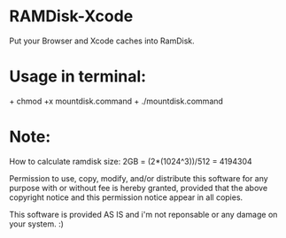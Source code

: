 RAMDisk-Xcode
=============

Put your Browser and Xcode caches into RamDisk.

<h1>Usage in terminal:</h1>
+ chmod +x mountdisk.command
+ ./mountdisk.command

<h1>Note:</h1>
How to calculate ramdisk size:
2GB = (2*(1024^3))/512 = 4194304

Permission to use, copy, modify, and/or distribute this software for any
purpose with or without fee is hereby granted, provided that the above
copyright notice and this permission notice appear in all copies.

This software is provided AS IS and i'm not reponsable or any damage on your system. :)
